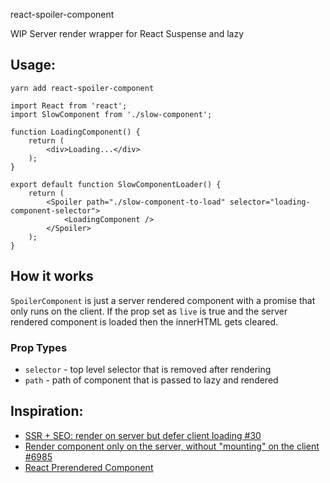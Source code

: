  react-spoiler-component

WIP Server render wrapper for React Suspense and lazy

## Usage:

```
yarn add react-spoiler-component
```

```
import React from 'react';
import SlowComponent from './slow-component';

function LoadingComponent() {
    return (
        <div>Loading...</div>
    );
}

export default function SlowComponentLoader() {
    return (
        <Spoiler path="./slow-component-to-load" selector="loading-component-selector">
            <LoadingComponent />
        </Spoiler>
    );
}
```

## How it works

`SpoilerComponent` is just a server rendered component with a promise that only runs on the client. If the prop set as `live` is true and the server rendered component is loaded then the innerHTML gets cleared.

### Prop Types

- `selector` - top level selector that is removed after rendering
- `path` - path of component that is passed to lazy and rendered

## Inspiration:

- <a href="https://github.com/ctrlplusb/react-async-component/issues/30">SSR + SEO: render on server but defer client loading #30</a>
- <a href="https://github.com/facebook/react/issues/6985">Render component only on the server, without "mounting" on the client #6985</a>
- <a href="https://github.com/theKashey/react-prerendered-component/tree/master/src">React Prerendered Component</a>
